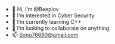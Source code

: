 - 👋 Hi, I’m @Beeplov
- 👀 I’m interested in Cyber Security
- 🌱 I’m currently learning C++
- 💞️ I’m looking to collaborate on anything
- 📫 Sonu76680@gmail.com

<!---
Beeplov/Beeplov is a ✨ special ✨ repository because its `README.md` (this file) appears on your GitHub profile.
You can click the Preview link to take a look at your changes.
--->
